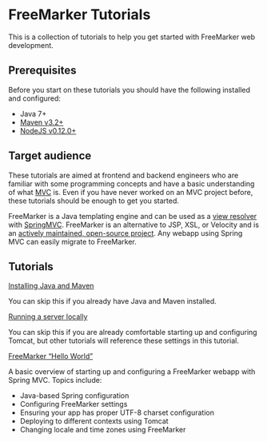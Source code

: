 # FreeMarker Tutorials

This is a collection of tutorials to help you get started with FreeMarker web development.

## Prerequisites

Before you start on these tutorials you should have the following installed and configured:

* Java 7+
* [Maven v3.2+](http://maven.apache.org/install.html)
* [NodeJS v0.12.0+](http://nodejs.org/)

## Target audience

These tutorials are aimed at frontend and backend engineers who are familiar with some programming concepts and have a basic understanding of what [MVC](https://en.wikipedia.org/wiki/Model%E2%80%93view%E2%80%93controller) is. Even if you have never worked on an MVC project before, these tutorials should be enough to get you started.

FreeMarker is a Java templating engine and can be used as a [view resolver](http://docs.spring.io/spring/docs/current/javadoc-api/org/springframework/web/servlet/ViewResolver.html) with [SpringMVC](http://spring.io/). FreeMarker is an alternative to JSP, XSL, or Velocity and is an [actively maintained, open-source project](https://github.com/freemarker/freemarker/commits/). Any webapp using Spring MVC can easily migrate to FreeMarker.

## Tutorials

[Installing Java and Maven](00-installing-java-and-maven/)

You can skip this if you already have Java and Maven installed.

[Running a server locally](00-running-a-server-locally/)

You can skip this if you are already comfortable starting up and configuring Tomcat, but other tutorials will reference these settings in this tutorial.

[FreeMarker “Hello World”](01-hello-world/)

A basic overview of starting up and configuring a FreeMarker webapp with Spring MVC. Topics include:
* Java-based Spring configuration
* Configuring FreeMarker settings
* Ensuring your app has proper UTF-8 charset configuration
* Deploying to different contexts using Tomcat
* Changing locale and time zones using FreeMarker
